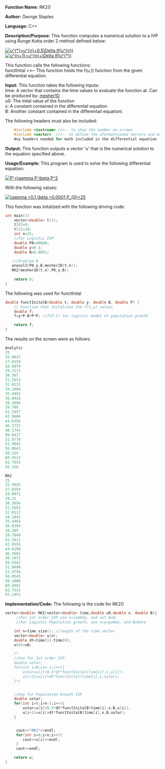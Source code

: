 **Function Name:**          RK2()

**Author:** George Staples

**Language:** C++

**Description/Purpose:** This function computes a numerical solution to a IVP using Runge Kutta order 2 method defined below:

<a href="https://www.codecogs.com/eqnedit.php?latex=u^{*}=u^{n}&plus;0.5\Delta&space;tf(u^{n})" target="_blank"><img src="https://latex.codecogs.com/gif.latex?u^{*}=u^{n}&plus;0.5\Delta&space;tf(u^{n})" title="u^{*}=u^{n}+0.5\Delta tf(u^{n})" /></a>\
<a href="https://www.codecogs.com/eqnedit.php?latex=u^{n&plus;1}=u^{n}&plus;\Delta&space;tf(u^{*})" target="_blank"><img src="https://latex.codecogs.com/gif.latex?u^{n&plus;1}=u^{n}&plus;\Delta&space;tf(u^{*})" title="u^{n+1}=u^{n}+\Delta tf(u^{*})" /></a>

This function calls the following functions:\
functInital <<-- This function holds the f(u,t) function from the given differential equation.

**Input:** This function takes the following inputs:\
time: A vector that contains the time values to evaluate the function at. Can be produced by: [mesher1D](https://georgest347.github.io/MATH-5620/softwareManual/HW4/mesher1D)\
u0: The inital value of the function\
x: A constant contained in the differential equation\
B: Another constant contained in the differentail equation\
  
The following headers must also be included:
  ```c++
      #include <iostream> //<-- to show the number on screen
      #include <vector>  //<-- to define the aformentioned vectors and matricies
      Any headers needed for math included in the differential equation
  ```

**Output:** This function outputs a vector 'u' that is the numerical solution to the equation specified above.
	
**Usage/Example:**
This program is used to solve the following differential equation:

<a href="https://www.codecogs.com/eqnedit.php?latex=P'=\gamma&space;P-\beta&space;P^2" target="_blank"><img src="https://latex.codecogs.com/gif.latex?P'=\gamma&space;P-\beta&space;P^2" title="P'=\gamma P-\beta P^2" /></a>

With the following values:

<a href="https://www.codecogs.com/eqnedit.php?latex=\gamma&space;=0.1,\beta&space;=0.0001,P_{0}=25" target="_blank"><img src="https://latex.codecogs.com/gif.latex?\gamma&space;=0.1,\beta&space;=0.0001,P_{0}=25" title="\gamma =0.1,\beta =0.0001,P_{0}=25" /></a>

This function was initalized with the following driving code:
```c++
int main(){
    vector<double> t(2);
    t[0]=0;
    t[1]=10;
    int n=25;
    //For Logistic IVP
    double P0=40000;
    double y=0.1;
    double B=0.0001;

   ///Problem B
   anasol2(P0,y,B,mesher1D(t,n));
   RK2(mesher1D(t,n),P0,y,B);
   
    return 0;
}
```

The following was used for functInital
```c++
double functInitalB(double t, double y, double B, double P) {
	// Function that initalizes the f(t,y) values
	double f;
    f=y*P-B*P*P; //f(P,t) for logistic model of population growth

	return f;
}
```

The results on the screen were as follows:

```c++
Analytic
25
25.9937
27.0259
28.0979
29.2111
30.367
31.5672
32.8132
34.1066
35.4492
36.8426
38.2886
39.789
41.3457
42.9606
44.6356
46.3727
48.1741
50.0417
51.9778
53.9845
56.0641
58.219
60.4513
62.7635
65.158

RK2
25
25.9935
27.0254
28.0971
29.21
30.3656
31.5655
32.8112
34.1042
35.4464
36.8394
38.285
39.7849
41.3411
42.9555
44.6299
46.3665
48.1672
50.0342
51.9696
53.9756
56.0545
58.2086
60.4401
62.7515
65.1451
```

**Implementation/Code:** The following is the code for RK2()
```c++
vector<double> RK2(vector<double> time,double u0,double x, double B){
     //For 1st order IVP use x=lambda, and set B=0;
     //For Logistic Population growth, use x=y=gamma, and B=beta

    int n=time.size(); //length of the time vector
    vector<double> u(n);
    double dt=time[1]-time[0];
    u[0]=u0;

    /*
    //Use for 1st order IVP
    double ustar;
    for(int i=0;i<n-1;i++){
        ustar=u[i]+0.5*dt*functInital(time[i],x,u[i]);
        u[i+1]=u[i]+dt*functInital(time[i],x,ustar);
    }*/


    //Use for Population Growth IVP
    double ustar;
    for(int i=0;i<n-1;i++){
        ustar=u[i]+0.5*dt*functInitalB(time[i],x,B,u[i]);
        u[i+1]=u[i]+dt*functInitalB(time[i],x,B,ustar);
    }


     cout<<"RK2"<<endl;
     for(int i=0;i<n;i++){
        cout<<u[i]<<endl;
     }
     cout<<endl;

    return u;
}
```

